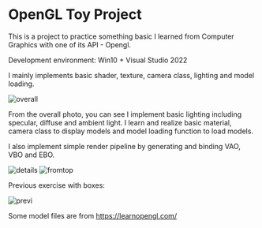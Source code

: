 # OpenGL Toy Project

This is a project to practice something basic I learned from Computer Graphics with one of its API - Opengl. 

Development environment: Win10 + Visual Studio 2022

I mainly implements basic shader, texture, camera class, lighting and model loading. 

![overall](https://user-images.githubusercontent.com/24697586/152614537-0de05fc5-533f-4fb1-965d-254d6b701194.PNG)

From the overall photo, you can see I implement basic lighting including specular, diffuse and ambient light.
I learn and realize basic material, camera class to display models and model loading function to load models.

I also implement simple render pipeline by generating and binding VAO, VBO and EBO. 

![details](https://user-images.githubusercontent.com/24697586/152614534-e8b58511-62dd-42d1-82f4-7d97a5b9f16a.PNG)
![fromtop](https://user-images.githubusercontent.com/24697586/152614535-54814017-6793-4b34-9f1a-66ce34e095ec.PNG)


Previous exercise with boxes:

![previ](https://user-images.githubusercontent.com/24697586/152616131-d91ed79a-25d7-45ac-9146-b7d9f92f9ada.PNG)

Some model files are from https://learnopengl.com/
